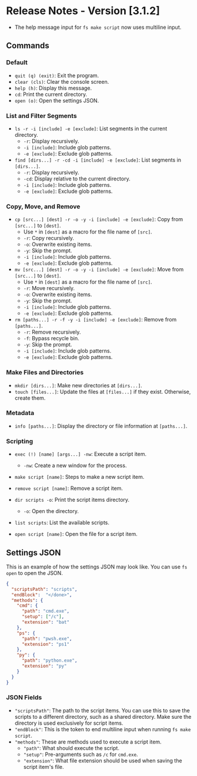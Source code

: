 # Release Notes - Version [3.1.2]

- The help message input for `fs make script` now uses multiline input.
  

## Commands

### Default

- `quit (q) (exit)`: Exit the program.
- `clear (cls)`: Clear the console screen.
- `help (h)`: Display this message.
- `cd`: Print the current directory.
- `open (o)`: Open the settings JSON.

### List and Filter Segments

- `ls -r -i [include] -e [exclude]`: List segments in the current directory.
  - `-r`: Display recursively.
  - `-i [include]`: Include glob patterns.
  - `-e [exclude]`: Exclude glob patterns.
- `find [dirs...] -r -cd -i [include] -e [exclude]`: List segments in `[dirs...]`.
  - `-r`: Display recursively.
  - `-cd`: Display relative to the current directory.
  - `-i [include]`: Include glob patterns.
  - `-e [exclude]`: Exclude glob patterns.

### Copy, Move, and Remove 

- `cp [src...] [dest] -r -o -y -i [include] -e [exclude]`: Copy from `[src...]` to `[dest]`.
  - Use `*` in `[dest]` as a macro for the file name of `[src]`.
  - `-r`: Copy recursively.
  - `-o`: Overwrite existing items.
  - `-y`: Skip the prompt.
  - `-i [include]`: Include glob patterns.
  - `-e [exclude]`: Exclude glob patterns.
- `mv [src...] [dest] -r -o -y -i [include] -e [exclude]`: Move from `[src...]` to `[dest]`.
  - Use `*` in `[dest]` as a macro for the file name of `[src]`.
  - `-r`: Move recursively.
  - `-o`: Overwrite existing items.
  - `-y`: Skip the prompt.
  - `-i [include]`: Include glob patterns.
  - `-e [exclude]`: Exclude glob patterns.
- `rm [paths...] -r -f -y -i [include] -e [exclude]`: Remove from `[paths...]`.
  - `-r`: Remove recursively.
  - `-f`: Bypass recycle bin.
  - `-y`: Skip the prompt.
  - `-i [include]`: Include glob patterns.
  - `-e [exclude]`: Exclude glob patterns.

### Make Files and Directories

- `mkdir [dirs...]`: Make new directories at `[dirs...]`.
- `touch [files...]`: Update the files at `[files...]` if they exist. Otherwise, create them.

### Metadata

- `info [paths...]`: Display the directory or file information at `[paths...]`.

### Scripting

- `exec (!) [name] [args...] -nw`: Execute a script item.
  - `-nw`:  Create a new window for the process.

- `make script [name]`: Steps to make a new script item.
- `remove script [name]`: Remove a script item.
- `dir scripts -o`: Print the script items directory.
  - `-o`: Open the directory.
- `list scripts`: List the available scripts.
- `open script [name]`: Open the file for a script item.

## Settings JSON

This is an example of how the settings JSON may look like. You can use `fs open` to open the JSON.

```json
{
  "scriptsPath": "scripts",
  "endBlock":  "</done>",
  "methods": {
    "cmd": {
      "path": "cmd.exe",
      "setup": ["/c"],
      "extension": "bat"
    },
    "ps": {
      "path": "pwsh.exe",
      "extension": "ps1"
    },
    "py": {
      "path": "python.exe",
      "extension": "py"
    }
  }
}
```

### JSON Fields

- `"scriptsPath"`: The path to the script items. You can use this to save the scripts to a different directory, such as a shared directory. Make sure the directory is used exclusively for script items.
- `"endBlock"`: This is the token to end multiline input when running `fs make script`.
- `"methods"`: These are methods used to execute a script item.
  - `"path"`: What should execute the script.
  - `"setup"`: Pre-arguments such as `/c` for `cmd.exe`.
  - `"extension"`: What file extension should be used when saving the script item's file.
